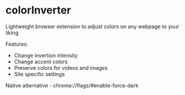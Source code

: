 # colorInverter

Lightweight browser extension to adjust colors on any webpage to your liking

Features:
* Change invertion intensity
* Change accent colors
* Preserve colors for videos and images
* Site specific settings

Native alternative - chrome://flags/#enable-force-dark
